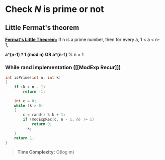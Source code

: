 # Check *N* is prime or not

## Little Fermat's theorem
[**Fermat's Little Theorem:**](https://www.geeksforgeeks.org/fermats-little-theorem/)
If n is a prime number, then for every a, 1 < a < n-1,

**a^(n-1) ? 1 (mod n)**
 **OR** 
**a^(n-1)** % n = 1

### While rand implementation ([[ModExp Recur]])
```C
int isPrime(int n, int k)
{
	if (k > n - 1)
		return -1;
	
	int c = 0;
	while (k > 0)
	{
		c = rand() % k + 1;
		if (modExpRec(c, n - 1, n) != 1)
			return 0;
		--k;
	}
	return 1;
}
```

>**Time Complexity:** O(log m)


